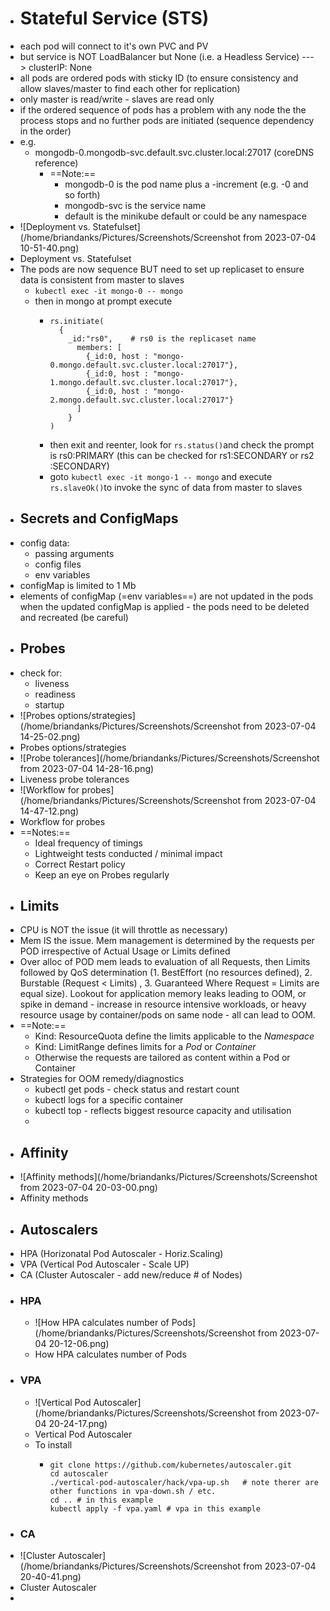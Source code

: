 - # Stateful Service (STS)
- each pod will connect to it's own PVC and PV
- but service is NOT LoadBalancer but None (i.e. a Headless Service) ---> clusterIP: None
- all pods are ordered pods with sticky ID (to ensure consistency and allow slaves/master to find each other for replication)
- only master is read/write - slaves are read only
- if the ordered sequence of pods has a problem with any node the the process stops and no further pods are initiated (sequence dependency in the order)
- e.g.
	- mongodb-0.mongodb-svc.default.svc.cluster.local:27017   (coreDNS reference)
		- ==Note:==
			- mongodb-0 is the pod name plus a -increment (e.g. -0 and so forth)
			- mongodb-svc is the service name
			- default is the minikube default or could be any namespace
- ![Deployment vs. Statefulset](/home/briandanks/Pictures/Screenshots/Screenshot from 2023-07-04 10-51-40.png)
- Deployment vs. Statefulset
- The pods are now sequence BUT need to set up replicaset to ensure data is consistent from master to slaves
	- `kubectl exec -it mongo-0 -- mongo`
	- then in mongo at prompt execute
		- ```
		  rs.initiate(
		  	{
		      _id:"rs0",	# rs0 is the replicaset name
		        members: [
		          {_id:0, host : "mongo-0.mongo.default.svc.cluster.local:27017"},
		          {_id:0, host : "mongo-1.mongo.default.svc.cluster.local:27017"},
		          {_id:0, host : "mongo-2.mongo.default.svc.cluster.local:27017"}
		        ]
		      }
		  )
		  ```
		- then exit and reenter, look for `rs.status()`and check the prompt is rs0:PRIMARY (this can be checked for rs1:SECONDARY or rs2 :SECONDARY)
		- goto `kubectl exec -it mongo-1 -- mongo` and execute `rs.slaveOk()`to invoke the sync of data from master to slaves
- ## Secrets and ConfigMaps
- config data:
	- passing arguments
	- config files
	- env variables
- configMap is limited to 1 Mb
- elements of configMap (=env variables==) are not updated in the pods when the updated configMap is applied - the pods need to be deleted and recreated (be careful)
- ## Probes
- check for:
	- liveness
	- readiness
	- startup
- ![Probes options/strategies](/home/briandanks/Pictures/Screenshots/Screenshot from 2023-07-04 14-25-02.png)
- Probes options/strategies
- ![Probe tolerances](/home/briandanks/Pictures/Screenshots/Screenshot from 2023-07-04 14-28-16.png)
- Liveness probe tolerances
- ![Workflow for probes](/home/briandanks/Pictures/Screenshots/Screenshot from 2023-07-04 14-47-12.png)
- Workflow for probes
- ==Notes:==
	- Ideal frequency of timings
	- Lightweight tests conducted / minimal impact
	- Correct Restart policy
	- Keep an eye on Probes regularly
- ## Limits
- CPU is NOT the issue (it will throttle as necessary)
- Mem IS the issue. Mem management is determined by the requests per POD irrespective of Actual Usage or Limits defined
- Over alloc of POD mem leads to evaluation of all Requests, then Limits followed by QoS determination (1. BestEffort (no resources defined), 2. Burstable (Request < Limits) , 3. Guaranteed Where Request = Limits are equal size).  Lookout for application memory leaks leading to OOM, or spike in demand - increase in resource intensive workloads, or heavy resource usage by container/pods on same node - all can lead to OOM.
- ==Note:==
	- Kind: ResourceQuota define the limits applicable to the *Namespace*
	- Kind: LimitRange defines limits for a *Pod* or *Container*
	- Otherwise the requests are tailored as content within a Pod or Container
- Strategies for OOM remedy/diagnostics
	- kubectl get pods - check status and restart count
	- kubectl logs for a specific container
	- kubectl top - reflects biggest resource capacity and utilisation
	-
- ## Affinity
- ![Affinity methods](/home/briandanks/Pictures/Screenshots/Screenshot from 2023-07-04 20-03-00.png)
- Affinity methods
- ## Autoscalers
- HPA (Horizonatal Pod Autoscaler  - Horiz.Scaling)
- VPA (Vertical Pod Autoscaler - Scale UP)
- CA (Cluster Autoscaler - add new/reduce # of Nodes)
- ### HPA
	- ![How HPA calculates number of Pods](/home/briandanks/Pictures/Screenshots/Screenshot from 2023-07-04 20-12-06.png)
	- How HPA calculates number of Pods
- ### VPA
	- ![Vertical Pod Autoscaler](/home/briandanks/Pictures/Screenshots/Screenshot from 2023-07-04 20-24-17.png)
	- Vertical Pod Autoscaler
	- To install
		- ```
		  git clone https://github.com/kubernetes/autoscaler.git
		  cd autoscaler
		  ./vertical-pod-autoscaler/hack/vpa-up.sh   # note therer are other functions in vpa-down.sh / etc.
		  cd ..	# in this example
		  kubectl apply -f vpa.yaml # vpa in this example
		  ```
- ### CA
- ![Cluster Autoscaler](/home/briandanks/Pictures/Screenshots/Screenshot from 2023-07-04 20-40-41.png)
- Cluster Autoscaler
-